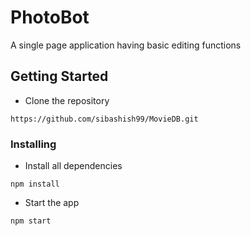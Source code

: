 # PhotoBot

A single page application having basic editing functions


## Getting Started


* Clone the repository

```
https://github.com/sibashish99/MovieDB.git
```
### Installing

* Install all dependencies

```
npm install
```

* Start the app

```
npm start
```
